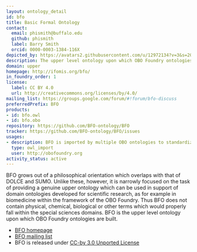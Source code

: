 ```yaml
---
layout: ontology_detail
id: bfo
title: Basic Formal Ontology
contact:
  email: phismith@buffalo.edu
  github: phismith
  label: Barry Smith
  orcid: 0000-0003-1384-116X
depicted_by: https://avatars2.githubusercontent.com/u/12972134?v=3&s=200
description: The upper level ontology upon which OBO Foundry ontologies are built.
domain: upper
homepage: http://ifomis.org/bfo/
in_foundry_order: 1
license:
  label: CC BY 4.0
  url: http://creativecommons.org/licenses/by/4.0/
mailing_list: https://groups.google.com/forum/#!forum/bfo-discuss
preferredPrefix: BFO
products:
- id: bfo.owl
- id: bfo.obo
repository: https://github.com/BFO-ontology/BFO
tracker: https://github.com/BFO-ontology/BFO/issues
usages:
- description: BFO is imported by multiple OBO ontologies to standardize upper level structure
  type: owl_import
  user: http://obofoundry.org
activity_status: active
---
```


BFO grows out of a philosophical orientation which overlaps with that of DOLCE and SUMO. Unlike these, however, it is narrowly focused on the task of providing a genuine upper ontology which can be used in support of domain ontologies developed for scientific research, as for example in biomedicine within the framework of the OBO Foundry. Thus BFO does not contain physical, chemical, biological or other terms which would properly fall within the special sciences domains. BFO is the upper level ontology upon which OBO Foundry ontologies are built.

- [BFO homepage](http://ifomis.org/bfo/)
- [BFO mailing list](https://groups.google.com/forum/#!forum/bfo-discuss)
- BFO is released under [CC-by 3.0 Unported License](http://creativecommons.org/licenses/by/3.0/)
